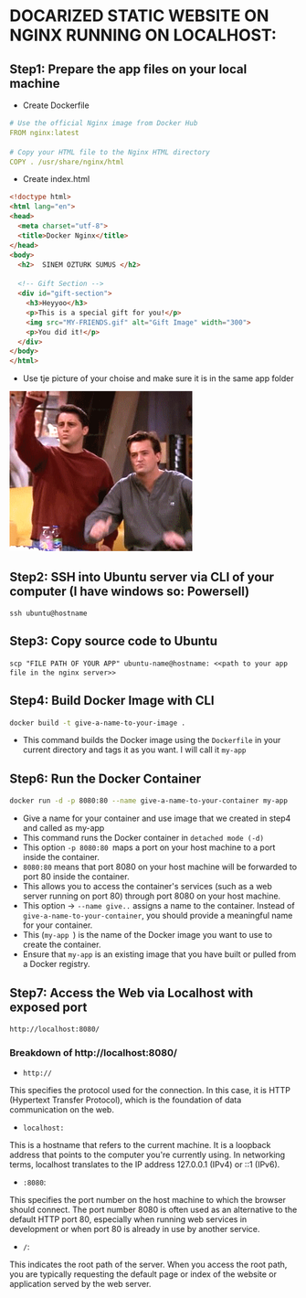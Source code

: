 # DOCARIZED STATIC WEBSITE ON NGINX RUNNING ON LOCALHOST:



## Step1: Prepare the app files on your local machine

- Create Dockerfile

```yaml
# Use the official Nginx image from Docker Hub
FROM nginx:latest

# Copy your HTML file to the Nginx HTML directory
COPY . /usr/share/nginx/html

```

- Create index.html

```html
<!doctype html>
<html lang="en">
<head>
  <meta charset="utf-8">
  <title>Docker Nginx</title>
</head>
<body>
  <h2>  SINEM OZTURK SUMUS </h2>
  
  <!-- Gift Section -->
  <div id="gift-section">
    <h3>Heyyoo</h3>
    <p>This is a special gift for you!</p>
    <img src="MY-FRIENDS.gif" alt="Gift Image" width="300">
    <p>You did it!</p>
  </div>
</body>
</html>

```
- Use tje picture of your choise and make sure it is in the same app folder 

![](MY-FRIENDS.gif)

## Step2: SSH into Ubuntu server via CLI of your computer (I have windows so: Powersell)


```powersell
ssh ubuntu@hostname
```
## Step3: Copy source code to Ubuntu 

```powersell
scp "FILE PATH OF YOUR APP" ubuntu-name@hostname: <<path to your app file in the nginx server>>
```

## Step4: Build Docker Image with CLI


```sh
docker build -t give-a-name-to-your-image . 
```

- This command builds the Docker image using the `Dockerfile` in your current directory and tags it as you want. I will call it `my-app`


## Step6: Run the Docker Container 

```sh
docker run -d -p 8080:80 --name give-a-name-to-your-container my-app
```

- Give a name for your container and use image that we created in step4 and called as my-app
- This command runs the Docker container in `detached mode (-d)`
- This option `-p 8080:80 `maps a port on your host machine to a port inside the container.
- `8080:80` means that port 8080 on your host machine will be forwarded to port 80 inside the container.
- This allows you to access the container's services (such as a web server running on port 80) through port 8080 on your host machine.
- This option -> `--name give..` assigns a name to the container. Instead of `give-a-name-to-your-container`, you should provide a meaningful name for your container.
- This (`my-app `) is the name of the Docker image you want to use to create the container.
- Ensure that `my-app` is an existing image that you have built or pulled from a Docker registry.


## Step7: Access the Web via Localhost with exposed port

```txt
http://localhost:8080/

```


### Breakdown of http://localhost:8080/
- `http://`

This specifies the protocol used for the connection. In this case, it is HTTP (Hypertext Transfer Protocol), which is the foundation of data communication on the web.

- `localhost:`

This is a hostname that refers to the current machine. It is a loopback address that points to the computer you're currently using.
In networking terms, localhost translates to the IP address 127.0.0.1 (IPv4) or ::1 (IPv6).

- `:8080`:

This specifies the port number on the host machine to which the browser should connect.
The port number 8080 is often used as an alternative to the default HTTP port 80, especially when running web services in development or when port 80 is already in use by another service.

- `/`:

This indicates the root path of the server. When you access the root path, you are typically requesting the default page or index of the website or application served by the web server.